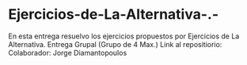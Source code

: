 # Ejercicios-de-La-Alternativa-.-
En esta entrega resuelvo los ejercicios propuestos por Ejercicios de La Alternativa. Entrega Grupal (Grupo de 4 Max.)
Link al repositiorio: 
Colaborador: Jorge Diamantopoulos

